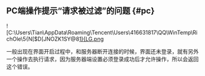 ## PC端操作提示“请求被过滤”的问题 {#pc}

![C:\Users\Tian\AppData\Roaming\Tencent\Users\416631817\QQ\WinTemp\RichOle\5{N[$D[JNOZK1SY@8[1){LG.png](assets/cuserstianappdataroamingtence.png)

一般出现在界面开启过程中，和服务器断开连接的时候，界面还未登录，就有另外一个操作去执行请求，因为服务器端设置必须登录成功后才允许操作，所以会返回这个错误。